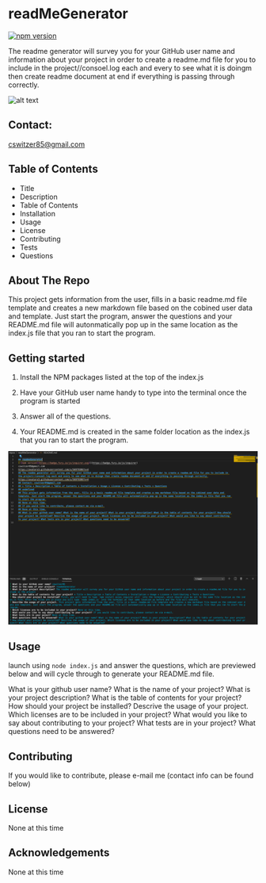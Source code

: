 # readMeGenerator

[![npm version](https://badge.fury.io/js/inquirer.svg)](https://badge.fury.io/js/inquirer)

The readme generator will survey you for your GitHub user name and information about your project in order to create a readme.md file for you to include in the project//consoel.log each and every to see what it is doingm then create readme document at end if everything is passing through correctly.

![alt text](https://avatars3.githubusercontent.com/u/56979386?v=4)


## Contact:
cswitzer85@gmail.com


## Table of Contents
* Title
* Description
* Table of Contents
* Installation
* Usage
* License
* Contributing
* Tests
* Questions


## About The Repo
This project gets information from the user, fills in a basic readme.md file template and creates a new markdown file based on the cobined user data and template. Just start the program, answer the questions and your README.md file will autonmatically pop up in the same location as the index.js file that you ran to start the program.


## Getting started
 
1. Install the NPM packages listed at the top of the index.js

2. Have your GitHub user name handy to type into the terminal once the program is started

3. Answer all of the questions.

4. Your README.md is created in the same folder location as the index.js that you ran to start the program.


![alt text](https://github.com/cswitzer85/readMeGenerator/blob/master/Screen%20Shot%202020-02-15%20at%209.31.40%20PM.png?raw=true)


## Usage
launch using `node index.js` and answer the questions, which are previewed below and will cycle through to generate your README.md file.

What is your github user name?
What is the name of your project?
What is your project description?
What is the table of contents for your project?
How should your project be installed? Descrive the usage of your project.
Which licenses are to be included in your project?
What would you like to say about contributing to your project?
What tests are in your project?
What questions need to be answered?


## Contributing

If you would like to contribute, please e-mail me (contact info can be found below)


## License

None at this time


## Acknowledgements

None at this time